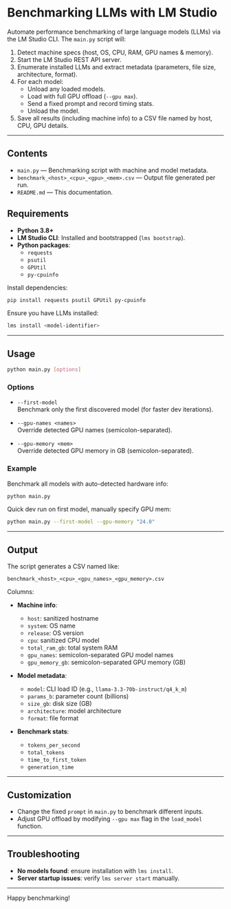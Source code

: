 # Benchmarking LLMs with LM Studio

Automate performance benchmarking of large language models (LLMs) via the LM Studio CLI. The `main.py` script will:

1. Detect machine specs (host, OS, CPU, RAM, GPU names & memory).
2. Start the LM Studio REST API server.
3. Enumerate installed LLMs and extract metadata (parameters, file size, architecture, format).
4. For each model:
   - Unload any loaded models.
   - Load with full GPU offload (`--gpu max`).
   - Send a fixed prompt and record timing stats.
   - Unload the model.
5. Save all results (including machine info) to a CSV file named by host, CPU, GPU details.

---

## Contents

- `main.py` — Benchmarking script with machine and model metadata.
- `benchmark_<host>_<cpu>_<gpu>_<mem>.csv` — Output file generated per run.
- `README.md` — This documentation.

## Requirements

- **Python 3.8+**
- **LM Studio CLI**: Installed and bootstrapped (`lms bootstrap`).
- **Python packages**:
  - `requests`
  - `psutil`
  - `GPUtil`
  - `py-cpuinfo`

Install dependencies:
```bash
pip install requests psutil GPUtil py-cpuinfo
```

Ensure you have LLMs installed:
```bash
lms install <model-identifier>
```

---

## Usage

```bash
python main.py [options]
```

### Options

- `--first-model`  
  Benchmark only the first discovered model (for faster dev iterations).

- `--gpu-names <names>`  
  Override detected GPU names (semicolon-separated).

- `--gpu-memory <mem>`  
  Override detected GPU memory in GB (semicolon-separated).

### Example

Benchmark all models with auto-detected hardware info:
```bash
python main.py
```

Quick dev run on first model, manually specify GPU mem:
```bash
python main.py --first-model --gpu-memory "24.0"
```

---

## Output

The script generates a CSV named like:
```
benchmark_<host>_<cpu>_<gpu_names>_<gpu_memory>.csv
```

Columns:

- **Machine info**:
  - `host`: sanitized hostname
  - `system`: OS name
  - `release`: OS version
  - `cpu`: sanitized CPU model
  - `total_ram_gb`: total system RAM
  - `gpu_names`: semicolon-separated GPU model names
  - `gpu_memory_gb`: semicolon-separated GPU memory (GB)

- **Model metadata**:
  - `model`: CLI load ID (e.g., `llama-3.3-70b-instruct/q4_k_m`)
  - `params_b`: parameter count (billions)
  - `size_gb`: disk size (GB)
  - `architecture`: model architecture
  - `format`: file format

- **Benchmark stats**:
  - `tokens_per_second`
  - `total_tokens`
  - `time_to_first_token`
  - `generation_time`

---

## Customization

- Change the fixed `prompt` in `main.py` to benchmark different inputs.
- Adjust GPU offload by modifying `--gpu max` flag in the `load_model` function.

---

## Troubleshooting

- **No models found**: ensure installation with `lms install`.
- **Server startup issues**: verify `lms server start` manually.

---

Happy benchmarking!
